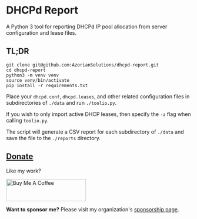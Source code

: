 # DHCPd Report

A Python 3 tool for reporting DHCPd IP pool allocation from server configuration and lease files.

## TL;DR

```
git clone git@github.com:AzorianSolutions/dhcpd-report.git
cd dhcpd-report
python3 -m venv venv
source venv/bin/activate
pip install -r requirements.txt
```

Place your `dhcpd.conf`, `dhcpd.leases`, and other related configuration files in subdirectories of `./data`
and run `./toolio.py`.

If you wish to only import active DHCP leases, then specify the `-a` flag when calling `toolio.py`.

The script will generate a CSV report for each subdirectory of `./data` and save the
file to the `./reports` directory.

## [Donate](https://www.buymeacoffee.com/AzorianMatt)

Like my work?

<a href="https://www.buymeacoffee.com/AzorianMatt" target="_blank"><img src="https://cdn.buymeacoffee.com/buttons/v2/default-blue.png" alt="Buy Me A Coffee" style="height: 60px !important;width: 217px !important;" ></a>

**Want to sponsor me?** Please visit my organization's [sponsorship page](https://github.com/sponsors/AzorianSolutions).